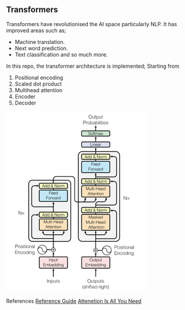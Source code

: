 ## **Transformers**

Transformers have revolutionised the AI space particularly NLP. It has improved areas such as;
- Machine translation.
- Next word prediction.
- Text classification and so much more.

In this repo, the transformer architecture is implemented;
Starting from 
1. Positional encoding
2. Scaled dot product
3. Multihead attention
4. Encoder
5. Decoder

![transformer](img/transformer1.png)

References
[Reference Guide](https://machinelearningmastery.com/)
[Attenetion Is All You Need](https://arxiv.org/abs/1706.03762)